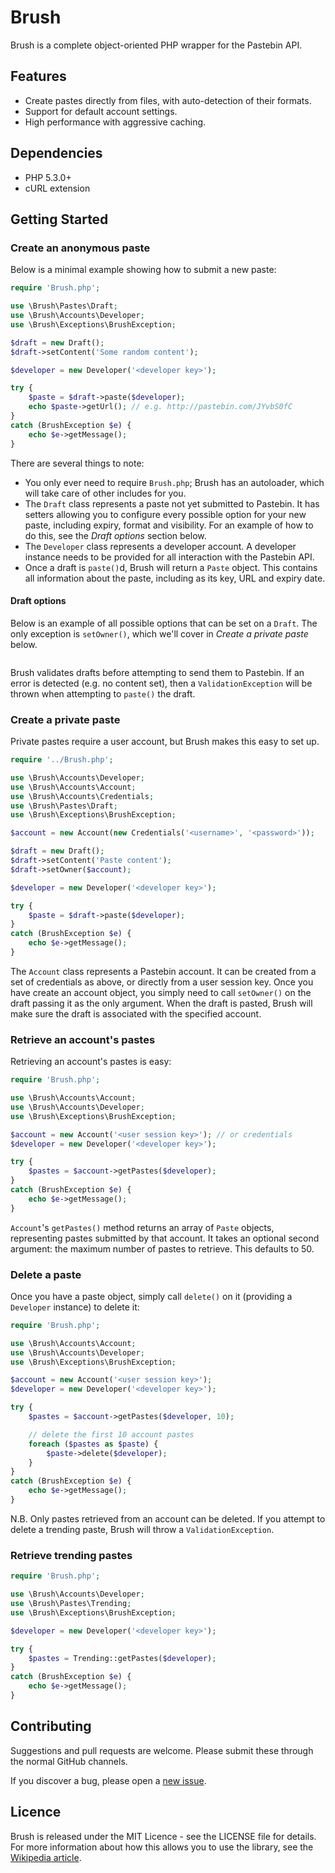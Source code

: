 # Brush

Brush is a complete object-oriented PHP wrapper for the Pastebin API.

## Features

 - Create pastes directly from files, with auto-detection of their formats.
 - Support for default account settings.
 - High performance with aggressive caching.

## Dependencies

 - PHP 5.3.0+
 - cURL extension

## Getting Started

### Create an anonymous paste

Below is a minimal example showing how to submit a new paste:

``` php
require 'Brush.php';

use \Brush\Pastes\Draft;
use \Brush\Accounts\Developer;
use \Brush\Exceptions\BrushException;

$draft = new Draft();
$draft->setContent('Some random content');

$developer = new Developer('<developer key>');

try {
	$paste = $draft->paste($developer);
	echo $paste->getUrl(); // e.g. http://pastebin.com/JYvbS0fC
}
catch (BrushException $e) {
	echo $e->getMessage();
}
```

There are several things to note:

 - You only ever need to require `Brush.php`; Brush has an autoloader, which will take care of other includes for you.
 - The `Draft` class represents a paste not yet submitted to Pastebin. It has setters allowing you to configure every possible option for your new paste, including expiry, format and visibility. For an example of how to do this, see the *Draft options* section below.
 - The `Developer` class represents a developer account. A developer instance needs to be provided for all interaction with the Pastebin API.
 - Once a draft is `paste()`d, Brush will return a `Paste` object. This contains all information about the paste, including as its key, URL and expiry date.

#### Draft options

Below is an example of all possible options that can be set on a `Draft`. The only exception is `setOwner()`, which we'll cover in *Create a private paste* below.

``` php
```

Brush validates drafts before attempting to send them to Pastebin. If an error is detected (e.g. no content set), then a `ValidationException` will be thrown when attempting to `paste()` the draft.

### Create a private paste

Private pastes require a user account, but Brush makes this easy to set up.

``` php
require '../Brush.php';

use \Brush\Accounts\Developer;
use \Brush\Accounts\Account;
use \Brush\Accounts\Credentials;
use \Brush\Pastes\Draft;
use \Brush\Exceptions\BrushException;

$account = new Account(new Credentials('<username>', '<password>'));

$draft = new Draft();
$draft->setContent('Paste content');
$draft->setOwner($account);

$developer = new Developer('<developer key>');

try {
	$paste = $draft->paste($developer);
}
catch (BrushException $e) {
	echo $e->getMessage();
}
```

The `Account` class represents a Pastebin account. It can be created from a set of credentials as above, or directly from a user session key. Once you have create an account object, you simply need to call `setOwner()` on the draft passing it as the only argument. When the draft is pasted, Brush will make sure the draft is associated with the specified account.

### Retrieve an account's pastes

Retrieving an account's pastes is easy:

``` php
require 'Brush.php';

use \Brush\Accounts\Account;
use \Brush\Accounts\Developer;
use \Brush\Exceptions\BrushException;

$account = new Account('<user session key>'); // or credentials
$developer = new Developer('<developer key>');

try {
	$pastes = $account->getPastes($developer);
}
catch (BrushException $e) {
	echo $e->getMessage();
}
```

`Account`'s `getPastes()` method returns an array of `Paste` objects, representing pastes submitted by that account. It takes an optional second argument: the maximum number of pastes to retrieve. This defaults to 50.

### Delete a paste

Once you have a paste object, simply call `delete()` on it (providing a `Developer` instance) to delete it:

``` php
require 'Brush.php';

use \Brush\Accounts\Account;
use \Brush\Accounts\Developer;
use \Brush\Exceptions\BrushException;

$account = new Account('<user session key>');
$developer = new Developer('<developer key>');

try {
	$pastes = $account->getPastes($developer, 10);

	// delete the first 10 account pastes
	foreach ($pastes as $paste) {
		$paste->delete($developer);
	}
}
catch (BrushException $e) {
	echo $e->getMessage();
}
```

N.B. Only pastes retrieved from an account can be deleted. If you attempt to delete a trending paste, Brush will throw a `ValidationException`.

### Retrieve trending pastes

``` php
require 'Brush.php';

use \Brush\Accounts\Developer;
use \Brush\Pastes\Trending;
use \Brush\Exceptions\BrushException;

$developer = new Developer('<developer key>');

try {
	$pastes = Trending::getPastes($developer);
}
catch (BrushException $e) {
	echo $e->getMessage();
}
```

## Contributing

Suggestions and pull requests are welcome. Please submit these through the normal GitHub channels.

If you discover a bug, please open a [new issue](https://github.com/gebn/Brush/issues/new).

## Licence

Brush is released under the MIT Licence - see the LICENSE file for details. For more information about how this allows you to use the library, see the [Wikipedia article](http://en.wikipedia.org/wiki/MIT_License).
